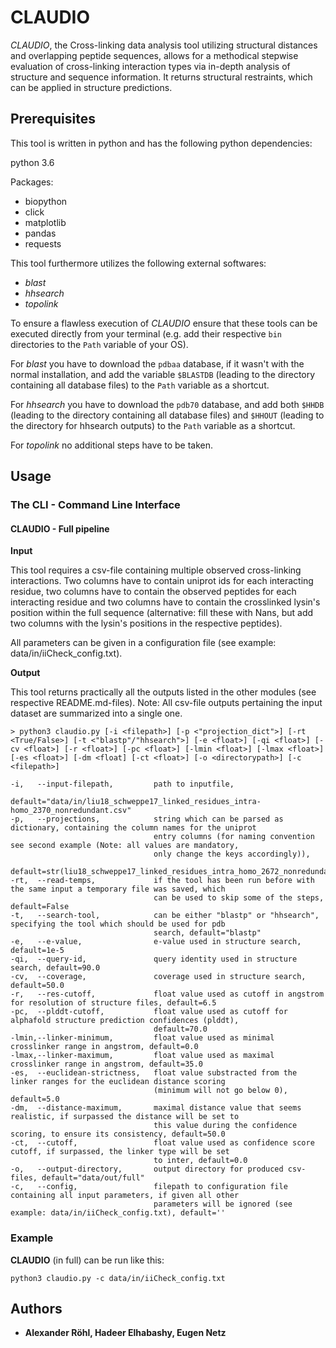 # CLAUDIO 

*CLAUDIO*, the Cross-linking data analysis tool utilizing structural distances and overlapping peptide sequences, allows
for a methodical stepwise evaluation of cross-linking interaction types via in-depth analysis of structure and sequence 
information. It returns structural restraints, which can be applied in structure predictions. 

## Prerequisites

This tool is written in python and has the following python dependencies:

python 3.6

Packages:
* biopython
* click
* matplotlib
* pandas
* requests

This tool furthermore utilizes the following external softwares:
* *blast*
* *hhsearch*
* *topolink*

To ensure a flawless execution of *CLAUDIO* ensure that these tools can be executed directly from your terminal 
(e.g. add their respective `bin` directories to the `Path` variable of your OS).

For *blast* you have to download the `pdbaa` database, if it wasn't with the normal installation, and add 
the variable `$BLASTDB` (leading to the directory containing all database files) to the `Path` variable as a 
shortcut.

For *hhsearch* you have to download the `pdb70` database, and add both `$HHDB` (leading to the directory 
containing all database files) and `$HHOUT` (leading to the directory for hhsearch outputs) to the `Path` variable as a 
shortcut.

For *topolink* no additional steps have to be taken.

## Usage

### The CLI - Command Line Interface
#### CLAUDIO - Full pipeline
**Input**

This tool requires a csv-file containing multiple observed cross-linking interactions. Two columns have to contain 
uniprot ids for each interacting residue, two columns have to contain the observed peptides for each interacting residue
and two columns have to contain the crosslinked lysin's position within the full sequence (alternative: fill these with
Nans, but add two columns with the lysin's positions in the respective peptides).

All parameters can be given in a configuration file (see example: data/in/iiCheck_config.txt).

**Output**

This tool returns practically all the outputs listed in the other modules (see respective README.md-files).
Note: All csv-file outputs pertaining the input dataset are summarized into a single one.
```
> python3 claudio.py [-i <filepath>] [-p <"projection_dict">] [-rt <True/False>] [-t <"blastp"/"hhsearch">] [-e <float>] [-qi <float>] [-cv <float>] [-r <float>] [-pc <float>] [-lmin <float>] [-lmax <float>] [-es <float>] [-dm <float] [-ct <float>] [-o <directorypath>] [-c <filepath>] 

-i,   --input-filepath,         path to inputfile,
                                default="data/in/liu18_schweppe17_linked_residues_intra-homo_2370_nonredundant.csv"
-p,   --projections,            string which can be parsed as dictionary, containing the column names for the uniprot 
                                entry columns (for naming convention see second example (Note: all values are mandatory,
                                only change the keys accordingly)),
                                default=str(liu18_schweppe17_linked_residues_intra_homo_2672_nonredundant)
-rt,  --read-temps,             if the tool has been run before with the same input a temporary file was saved, which
                                can be used to skip some of the steps, default=False
-t,   --search-tool,            can be either "blastp" or "hhsearch", specifying the tool which should be used for pdb 
                                search, default="blastp"
-e,   --e-value,                e-value used in structure search, default=1e-5
-qi,  --query-id,               query identity used in structure search, default=90.0
-cv,  --coverage,               coverage used in structure search, default=50.0
-r,   --res-cutoff,             float value used as cutoff in angstrom for resolution of structure files, default=6.5
-pc,  --plddt-cutoff,           float value used as cutoff for alphafold structure prediction confidences (plddt), 
                                default=70.0  
-lmin,--linker-minimum,         float value used as minimal crosslinker range in angstrom, default=0.0
-lmax,--linker-maximum,         float value used as maximal crosslinker range in angstrom, default=35.0
-es,  --euclidean-strictness,   float value substracted from the linker ranges for the euclidean distance scoring
                                (minimum will not go below 0), default=5.0
-dm,  --distance-maximum,       maximal distance value that seems realistic, if surpassed the distance will be set to 
                                this value during the confidence scoring, to ensure its consistency, default=50.0
-ct,  --cutoff,                 float value used as confidence score cutoff, if surpassed, the linker type will be set 
                                to inter, default=0.0  
-o,   --output-directory,       output directory for produced csv-files, default="data/out/full"
-c,   --config,                 filepath to configuration file containing all input parameters, if given all other 
                                parameters will be ignored (see example: data/in/iiCheck_config.txt), default=''
```

### Example
**CLAUDIO** (in full) can be run like this:
```
python3 claudio.py -c data/in/iiCheck_config.txt
```

## Authors

* **Alexander Röhl, Hadeer Elhabashy, Eugen Netz**
